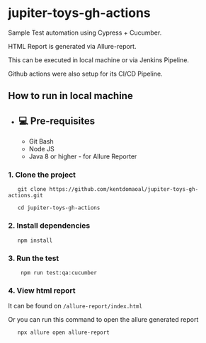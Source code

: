 # jupiter-toys-gh-actions
Sample Test automation using Cypress + Cucumber.

HTML Report is generated via Allure-report.

This can be executed in local machine or via Jenkins Pipeline.

Github actions were also setup for its CI/CD Pipeline.

## How to run in local machine

- ## 💻 Pre-requisites
  - Git Bash
  - Node JS
  - Java 8 or higher - for Allure Reporter

### 1. Clone the project

       git clone https://github.com/kentdomaoal/jupiter-toys-gh-actions.git
       
       cd jupiter-toys-gh-actions

### 2. Install dependencies

       npm install
    
### 3. Run the test
   
        npm run test:qa:cucumber
        
### 4. View html report
   
   It can be found on `/allure-report/index.html`
       
   Or you can run this command to open the allure generated report
       
       npx allure open allure-report
